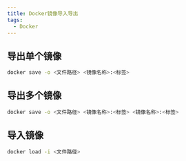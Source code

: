 ```yaml
---
title: Docker镜像导入导出
tags:
  - Docker
---
```

## 导出单个镜像

```bash
docker save -o <文件路径> <镜像名称>:<标签>
```

## 导出多个镜像

```bash
docker save -o <文件路径> <镜像名称>:<标签> <镜像名称>:<标签>
```

## 导入镜像

```bash
docker load -i <文件路径>
```
